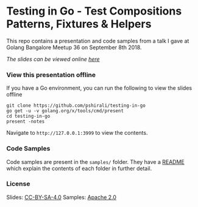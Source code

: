 # Testing in Go - Test Compositions Patterns, Fixtures & Helpers

This repo contains a presentation and code samples from a talk I gave
at Golang Bangalore Meetup 36 on September 8th 2018.

*The slides can be viewed online [here](https://pshirali.github.io/testing-in-go)*

### View this presentation offline

If you have a Go environment, you can run the following to view the slides offline

```
git clone https://github.com/pshirali/testing-in-go
go get -u -v golang.org/x/tools/cmd/present
cd testing-in-go
present -notes
```

Navigate to `http://127.0.0.1:3999` to view the contents.

### Code Samples

Code samples are present in the `samples/` folder. They have a [README](samples/README.md) which explain the contents of each folder in further detail.

### License

Slides: [CC-BY-SA-4.0](https://creativecommons.org/licenses/by-sa/4.0/)
Samples: [Apache 2.0](LICENSE)
